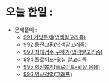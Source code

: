 # 오늘 한일 :
  - 문제풀이 :
    - [991.가방문제(냅색알고리즘)](https://github.com/SeungMin2001/TIL/blob/main/CodingTest/991.%EA%B0%80%EB%B0%A9%EB%AC%B8%EC%A0%9C(%EB%83%85%EC%83%89%EC%95%8C%EA%B3%A0%EB%A6%AC%EC%A6%98).md)
    - [992.동전교환(냅색알고리즘)](https://github.com/SeungMin2001/TIL/blob/main/CodingTest/992.%EB%8F%99%EC%A0%84%EA%B5%90%ED%99%98(%EB%83%85%EC%83%89%EC%95%8C%EA%B3%A0%EB%A6%AC%EC%A6%98).md)
    - [993.최대점수 구하기(냅색알고리즘)](https://github.com/SeungMin2001/TIL/blob/main/CodingTest/993.%EC%B5%9C%EB%8C%80%EC%A0%90%EC%88%98%20%EA%B5%AC%ED%95%98%EA%B8%B0(%EB%83%85%EC%83%89%EC%95%8C%EA%B3%A0%EB%A6%AC%EC%A6%98).md)
    - [994.플로이드-워샬 알고리즘](https://github.com/SeungMin2001/TIL/blob/main/CodingTest/994.%ED%94%8C%EB%A1%9C%EC%9D%B4%EB%93%9C%20%EC%9B%8C%EC%83%AC%20%EC%95%8C%EA%B3%A0%EB%A6%AC%EC%A6%98.md)
    - [995.회장뽑기(플로이드-워샬 응용)](https://github.com/SeungMin2001/TIL/blob/main/CodingTest/995.%ED%9A%8C%EC%9E%A5%EB%BD%91%EA%B8%B0(%ED%94%8C%EB%A1%9C%EC%9D%B4%EB%93%9C-%EC%99%80%EC%83%AC%EC%9D%91%EC%9A%A9).md)
    - [996.위상정렬(그래프)](https://github.com/SeungMin2001/TIL/blob/main/CodingTest/996.%EC%9C%84%EC%83%81%EC%A0%95%EB%A0%AC(%EA%B7%B8%EB%9E%98%ED%94%84).md)
